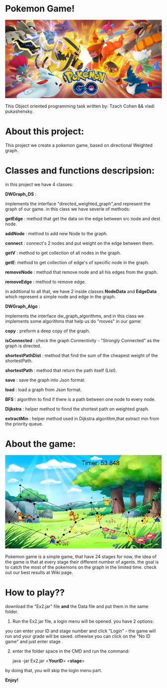 # Pokemon Game!

![alt text](https://github.com/Tzachc/Pokemon_Game/blob/main/data/logo.jpg)

This Object oriented programming task written by:
Tzach Cohen && vladi pukashensky.
# About this project:
This project we create a pokemon game, based on directional Weighted graph.

# Classes and functions descripsion:
in this project we have 4 classes:

**DWGraph_DS** :

implements the interface "directed_weighted_graph",and represent the graph of our game.
in this class we have severle of methods:

**getEdge** : method that get the data on the edge between src node and dest node.

**addNode** : method to add new Node to the graph.

**connect** : connect's 2 nodes and put weight on the edge between them.

**getV** : method to get collection of all nodes in the graph.

**getE**: method to get collection of edge's of specific node in the graph.

**removeNode** : method that remove node and all his edges from the graph.

**removeEdge** : method to remove edge.

in additional to all that, we have 2 inside classes **NodeData** and **EdgeData** which represent 
a simple node and edge in the graph.


**DWGraph_Algo** : 

implements the interface dw_graph_algorithms, and in this class we implements some algorithms that help us do "moves" in our game:

**copy** : preform a deep copy of the graph.

**isConnected** : check the graph Connectivity - "Strongly Connected" as the graph is directed.

**shortestPathDist** : method that find the sum of the cheapest weight of the shortestPath.

**shortestPath** : method that return the path itself (List).

**save** : save the graph into Json format.

**load** : load a graph from Json format.

**BFS** : algorithm to find if there is a path between one node to every node.

**Dijkstra** : helper method to finnd the shortest path on weighted graph.

**extractMin** : helper method used in Dijkstra algorithm,that extract min from the priority queue.


# About the game:

![alt text](https://github.com/Tzachc/Pokemon_Game/blob/main/data/game.png)

Pokemon game is a simple game, that have 24 stages for now, the idea of the game is that at every stage their different number of agents.
the goal is to catch the most of the pokemons on the graph in the limited time.
check out our best results at Wiki page.

# How to play?? 

download the "Ex2.jar" file **and** the Data file and put them in the same folder.

 1) Run the Ex2.jar file, a login menu will be opened.
 you have 2 options:
 
 you can enter your ID and stage number and click "Login" - the game will run and your grade will be saved.
 othewise you can click on the "No ID game" and just enter stage .
 
 2) enter the folder space in the CMD and run the command: 
 
     java -jar Ex2.jar <**YourID**> <**stage**>
     
  by doing that, you will skip the login menu part.
  
  


**Enjoy!**
